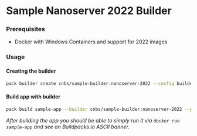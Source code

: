 # Sample Nanoserver 2022 Builder

### Prerequisites
* Docker with Windows Containers and support for 2022 images

### Usage

#### Creating the builder

```bash
pack builder create cnbs/sample-builder:nanoserver-2022 --config builder.toml
```

#### Build app with builder

```bash
pack build sample-app --builder cnbs/sample-builder:nanoserver-2022 --path ../../apps/batch-script/ --trust-builder
```

_After building the app you should be able to simply run it via `docker run sample-app`
and see an Buildpacks.io ASCII banner._
